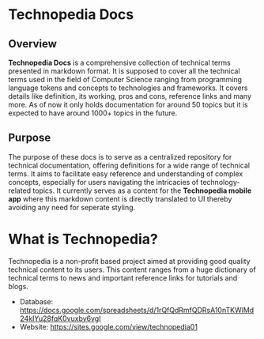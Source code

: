 # Technopedia Docs

## Overview

**Technopedia Docs** is a comprehensive collection of technical terms presented in markdown format. It is supposed to cover all the technical terms used in the field of Computer Science ranging from programming language tokens and concepts to technologies and frameworks. It covers details like definition, its working, pros and cons, reference links and many more. As of now it only holds documentation for around 50 topics but it is expected to have around 1000+ topics in the future.

## Purpose

The purpose of these docs is to serve as a centralized repository for technical documentation, offering definitions for a wide range of technical terms. It aims to facilitate easy reference and understanding of complex concepts, especially for users navigating the intricacies of technology-related topics. It currently serves as a content for the **Technopedia mobile app** where this markdown content is directly translated to UI thereby avoiding any need for seperate styling.

# What is Technopedia?

Technopedia is a non-profit based project aimed at providing good quality technical content to its users. This content ranges from a huge dictionary of technical terms to news and important reference links for tutorials and blogs.

  - Database: https://docs.google.com/spreadsheets/d/1rQfQdRmfQDRsA10nTKWlMd24kIYu28fqK0vuxby6vgI
  - Website: https://sites.google.com/view/technopedia01
